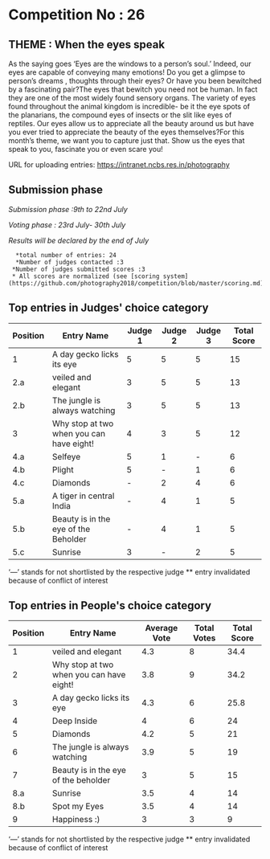 # Competition No : 26

## THEME : When the eyes speak

As the saying goes ‘Eyes are the windows to a person’s soul.’
Indeed, our eyes are capable of conveying many emotions! Do you get a glimpse
to person’s dreams , thoughts through their eyes? Or have you been bewitched by
a fascinating pair?The eyes that bewitch you need not be human. In fact they
are one of the most widely found sensory organs. The variety of eyes found
throughout the animal kingdom is incredible- be it the eye spots of the
planarians, the compound eyes of insects or the slit like eyes of reptiles. Our eyes allow us to appreciate all the beauty around us but
have you ever tried to appreciate the beauty of the eyes themselves?For this month’s theme, we want you to capture just that.
Show us the eyes that speak to you, fascinate you or even scare you!

URL for uploading entries: https://intranet.ncbs.res.in/photography

## Submission phase
*Submission phase :9th to 22nd July*

*Voting phase        :  23rd July- 30th July*

*Results will be declared by the end of July*
   
      *total number of entries: 24
      *Number of judges contacted :3
     *Number of judges submitted scores :3
     * All scores are normalized (see [scoring system](https://github.com/photography2018/competition/blob/master/scoring.md))

## Top entries in Judges' choice category

|Position	|Entry Name|	Judge 1	| Judge 2	| Judge 3	| Total Score |
|--|--|--|--|--|--|
|1	| A day gecko licks its eye|	5|	5	|	5|15|
|2.a	|veiled and elegant|3|	5	|5	|13|
|2.b	|The jungle is always watching|3	|5	|5	|13|
|3	|Why stop at two when you can have eight!|	4	|3	|5	|12|
|4.a	|Selfeye|	5|	1|	-|	6|
|4.b	|Plight|	5|	-|	1|	6|
|4.c	|Diamonds|	-|2	|4	|6|
|5.a	|A tiger in central India|	-|	4|	1|	5|
|5.b	|Beauty is in the eye of the Beholder|	-|	4|	1|	5|
|5.c	|Sunrise|	3|	-|	2|	5|

‘—’ stands for not shortlisted by the respective judge
** entry invalidated because of conflict of interest

## Top entries in People's choice category

|Position	|Entry Name|	Average Vote|	Total Votes	|Total Score|
|--|--|--|--|--|
|1	|veiled and elegant|4.3	|8|34.4|
|2	|Why stop at two when you can have eight!|3.8|	9	|34.2|
|3	|A day gecko licks its eye|	4.3|	6|	25.8|
|4	|Deep Inside|	4	|6	|24|
|5	|Diamonds|4.2	|5	|21|
|6	|The jungle is always watching|	3.9	|5	|19|
|7	|Beauty is in the eye of the beholder|3	|5|	15|
|8.a	|Sunrise|3.5	|4|	14|
|8.b	|Spot my Eyes|3.5	|4|	14|
|9	|Happiness :)|3	|3|	9|


‘—’ stands for not shortlisted by the respective judge
** entry invalidated because of conflict of interest
  
